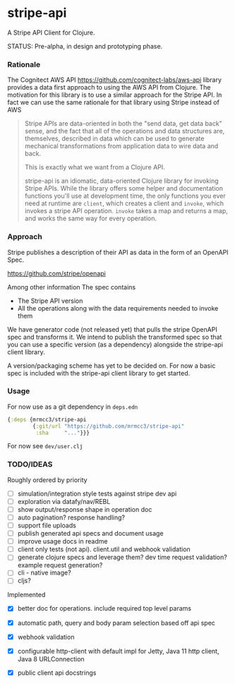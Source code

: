 
# stripe-api

A Stripe API Client for Clojure.

STATUS: Pre-alpha, in design and prototyping phase.

### Rationale

The Cognitect AWS API https://github.com/cognitect-labs/aws-api library provides a
data first approach to using the AWS API from Clojure. The motivation for this library
is to use a similar approach for the Stripe API. In fact we can use the same rationale 
for that library using Stripe instead of AWS

> Stripe APIs are data-oriented in both the "send data, get data back" sense, 
> and the fact that all of the operations and data structures are, themselves, 
> described in data which can be used to generate mechanical transformations 
> from application data to wire data and back. 
>
> This is exactly what we want from a Clojure API.
>
> stripe-api is an idiomatic, data-oriented Clojure library for invoking Stripe APIs. 
> While the library offers some helper and documentation functions you'll use at 
> development time, the only functions you ever need at runtime are `client`, 
> which creates a client and `invoke`, which invokes a stripe API operation. 
> `invoke` takes a map and returns a map, and works the same way for every operation.

### Approach

Stripe publishes a description of their API as data in the form of an OpenAPI Spec. 

https://github.com/stripe/openapi

Among other information The spec contains

* The Stripe API version
* All the operations along with the data requirements needed to invoke them

We have generator code (not released yet) that pulls the stripe OpenAPI spec 
and transforms it. We intend to publish the transformed spec so that you 
can use a specific version (as a dependency) alongside the stripe-api client library.

A version/packaging scheme has yet to be decided on. For now a basic spec 
is included with the stripe-api client library to get started. 

### Usage

For now use as a git dependency in `deps.edn`

```clojure
{:deps {mrmcc3/stripe-api
        {:git/url "https://github.com/mrmcc3/stripe-api" 
         :sha     "..."}}}
```

For now see `dev/user.clj`

### TODO/IDEAS

Roughly ordered by priority

* [ ] simulation/integration style tests against stripe dev api
* [ ] exploration via datafy/nav/REBL
* [ ] show output/response shape in operation doc
* [ ] auto pagination? response handling?
* [ ] support file uploads
* [ ] publish generated api specs and document usage
* [ ] improve usage docs in readme
* [ ] client only tests (not api). client.util and webhook validation
* [ ] generate clojure specs and leverage them?
      dev time request validation? example request generation?
* [ ] cli - native image?
* [ ] cljs?

Implemented

* [x] better doc for operations. include required top level params
* [x] automatic path, query and body param selection based off api spec
* [x] webhook validation
* [x] configurable http-client with default impl for Jetty, Java 11 http client, Java 8 URLConnection
* [x] public client api docstrings

